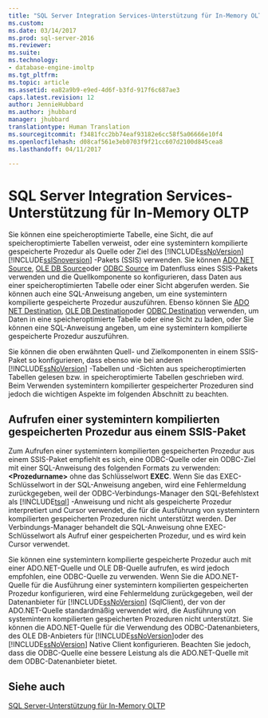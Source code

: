 ```yaml
---
title: "SQL Server Integration Services-Unterstützung für In-Memory OLTP | Microsoft-Dokumentation"
ms.custom: 
ms.date: 03/14/2017
ms.prod: sql-server-2016
ms.reviewer: 
ms.suite: 
ms.technology:
- database-engine-imoltp
ms.tgt_pltfrm: 
ms.topic: article
ms.assetid: ea82a9b9-e9ed-4d6f-b3fd-917f6c687ae3
caps.latest.revision: 12
author: JennieHubbard
ms.author: jhubbard
manager: jhubbard
translationtype: Human Translation
ms.sourcegitcommit: f3481fcc2bb74eaf93182e6cc58f5a06666e10f4
ms.openlocfilehash: d08caf561e3eb0703f9f21cc607d2100d845cea8
ms.lasthandoff: 04/11/2017

---
```

# <a name="sql-server-integration-services-support-for-in-memory-oltp"></a>SQL Server Integration Services-Unterstützung für In-Memory OLTP
  Sie können eine speicheroptimierte Tabelle, eine Sicht, die auf speicheroptimierte Tabellen verweist, oder eine systemintern kompilierte gespeicherte Prozedur als Quelle oder Ziel des [!INCLUDE[ssNoVersion](../../includes/ssnoversion-md.md)][!INCLUDE[ssISnoversion](../../includes/ssisnoversion-md.md)] -Pakets (SSIS) verwenden. Sie können [ADO NET Source](../../integration-services/data-flow/ado-net-source.md), [OLE DB Source](../../integration-services/data-flow/ole-db-source.md)oder [ODBC Source](../../integration-services/data-flow/odbc-source.md) im Datenfluss eines SSIS-Pakets verwenden und die Quellkomponente so konfigurieren, dass Daten aus einer speicheroptimierten Tabelle oder einer Sicht abgerufen werden. Sie können auch eine SQL-Anweisung angeben, um eine systemintern kompilierte gespeicherte Prozedur auszuführen. Ebenso können Sie [ADO NET Destination](../../integration-services/data-flow/ado-net-destination.md), [OLE DB Destination](../../integration-services/data-flow/ole-db-destination.md)oder [ODBC Destination](../../integration-services/data-flow/odbc-destination.md) verwenden, um Daten in eine speicheroptimierte Tabelle oder eine Sicht zu laden, oder Sie können eine SQL-Anweisung angeben, um eine systemintern kompilierte gespeicherte Prozedur auszuführen.  
  
 Sie können die oben erwähnten Quell- und Zielkomponenten in einem SSIS-Paket so konfigurieren, dass ebenso wie bei anderen [!INCLUDE[ssNoVersion](../../includes/ssnoversion-md.md)] -Tabellen und -Sichten aus speicheroptimierten Tabellen gelesen bzw. in speicheroptimierte Tabellen geschrieben wird. Beim Verwenden systemintern kompilierter gespeicherter Prozeduren sind jedoch die wichtigen Aspekte im folgenden Abschnitt zu beachten.  
  
## <a name="invoking-a-natively-compiled-stored-procedure-from-an-ssis-package"></a>Aufrufen einer systemintern kompilierten gespeicherten Prozedur aus einem SSIS-Paket  
 Zum Aufrufen einer systemintern kompilierten gespeicherten Prozedur aus einem SSIS-Paket empfiehlt es sich, eine ODBC-Quelle oder ein ODBC-Ziel mit einer SQL-Anweisung des folgenden Formats zu verwenden: **\<Prozedurname>** ohne das Schlüsselwort **EXEC**. Wenn Sie das EXEC-Schlüsselwort in der SQL-Anweisung angeben, wird eine Fehlermeldung zurückgegeben, weil der ODBC-Verbindungs-Manager den SQL-Befehlstext als [!INCLUDE[tsql](../../includes/tsql-md.md)] -Anweisung und nicht als gespeicherte Prozedur interpretiert und Cursor verwendet, die für die Ausführung von systemintern kompilierten gespeicherten Prozeduren nicht unterstützt werden. Der Verbindungs-Manager behandelt die SQL-Anweisung ohne EXEC-Schlüsselwort als Aufruf einer gespeicherten Prozedur, und es wird kein Cursor verwendet.  
  
 Sie können eine systemintern kompilierte gespeicherte Prozedur auch mit einer ADO.NET-Quelle und OLE DB-Quelle aufrufen, es wird jedoch empfohlen, eine ODBC-Quelle zu verwenden. Wenn Sie die ADO.NET-Quelle für die Ausführung einer systemintern kompilierten gespeicherten Prozedur konfigurieren, wird eine Fehlermeldung zurückgegeben, weil der Datenanbieter für [!INCLUDE[ssNoVersion](../../includes/ssnoversion-md.md)] (SqlClient), der von der ADO.NET-Quelle standardmäßig verwendet wird, die Ausführung von systemintern kompilierten gespeicherten Prozeduren nicht unterstützt. Sie können die ADO.NET-Quelle für die Verwendung des ODBC-Datenanbieters, des OLE DB-Anbieters für [!INCLUDE[ssNoVersion](../../includes/ssnoversion-md.md)]oder des [!INCLUDE[ssNoVersion](../../includes/ssnoversion-md.md)] Native Client konfigurieren. Beachten Sie jedoch, dass die ODBC-Quelle eine bessere Leistung als die ADO.NET-Quelle mit dem ODBC-Datenanbieter bietet.  
  
## <a name="see-also"></a>Siehe auch  
 [SQL Server-Unterstützung für In-Memory OLTP](../../relational-databases/in-memory-oltp/sql-server-support-for-in-memory-oltp.md)  
  
  

